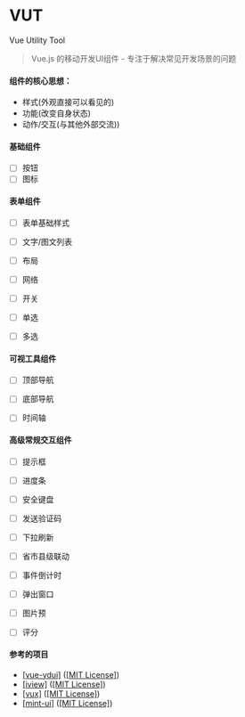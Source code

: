 # VUT 
Vue Utility Tool
> Vue.js 的移动开发UI组件 - 专注于解决常见开发场景的问题 

####  组件的核心思想：
- 样式(外观直接可以看见的)
- 功能(改变自身状态)
- 动作/交互(与其他外部交流))

####  基础组件
- [ ] 按钮
- [ ] 图标
 
####  表单组件
- [ ] 表单基础样式
- [ ] 文字/图文列表
- [ ] 布局
- [ ] 网络
- [ ] 开关
- [ ] 单选
- [ ] 多选


####  可视工具组件
- [ ] 顶部导航
- [ ] 底部导航
- [ ] 时间轴


####  高级常规交互组件
- [ ] 提示框
- [ ] 进度条
- [ ] 安全键盘
- [ ] 发送验证码
- [ ] 下拉刷新
- [ ] 省市县级联动
- [ ] 事件倒计时
- [ ] 弹出窗口
- [ ] 图片预
- [ ] 评分


#### 参考的项目
* <a href="https://github.com/ydcss/vue-ydui" target="_blank">[vue-ydui]</a> (<a href="https://github.com/ydcss/vue-ydui" target="_blank">[MIT License]</a>)
* <a href="https://github.com/iview/iview" target="_blank">[iview]</a> (<a href="https://github.com/iview/iview/blob/2.0/LICENSE" target="_blank">[MIT License]</a>)
* <a href="https://github.com/airyland/vux" target="_blank">[vux]</a> (<a href="https://github.com/airyland/vux/blob/v2/LICENSE" target="_blank">[MIT License]</a>)
* <a href="https://github.com/ElemeFE/mint-ui" target="_blank">[mint-ui]</a> (<a href="https://github.com/ElemeFE/mint-ui/blob/master/LICENSE" target="_blank">[MIT License]</a>)